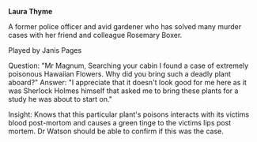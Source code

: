 **Laura Thyme**

A former police officer and avid gardener who has solved many murder cases with her friend and colleague Rosemary Boxer. 

Played by Janis Pages

Question: "Mr Magnum, Searching your cabin I found a case of extremely poisonous Hawaiian Flowers. Why did you bring such a deadly plant aboard?"
Answer: "I appreciate that it doesn't look good for me here as it was Sherlock Holmes himself that asked me to bring these plants for a study he was about to start on."

Insight: Knows that this particular plant's poisons interacts with its victims blood post-mortom and causes a green tinge to the victims lips post mortem. Dr Watson should be able to confirm if this was the case.